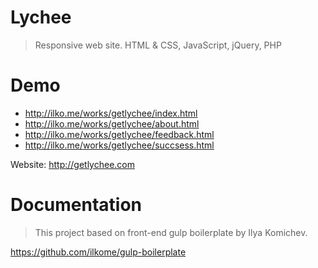 # Lychee
> Responsive web site. HTML & CSS, JavaScript, jQuery, PHP

# Demo 
- http://ilko.me/works/getlychee/index.html
- http://ilko.me/works/getlychee/about.html
- http://ilko.me/works/getlychee/feedback.html
- http://ilko.me/works/getlychee/succsess.html

Website: http://getlychee.com


# Documentation
> This project based on front-end gulp boilerplate by Ilya Komichev.

https://github.com/ilkome/gulp-boilerplate
